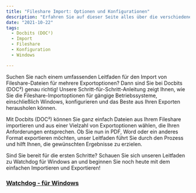 ```yaml
---
title: "Fileshare Import: Optionen und Konfigurationen"
description: "Erfahren Sie auf dieser Seite alles über die verschiedenen Optionen und Konfigurationen für den Import von Dateien über Fileshare auf gängigen Betriebssystemen. Nutzen Sie Docbits (DOC²) für einen reibungslosen Import und Export."
date: "2021-10-22"
tags:
  - Docbits (DOC²)
  - Import
  - Fileshare
  - Konfiguration
  - Windows

---
```


Suchen Sie nach einem umfassenden Leitfaden für den Import von Fileshare-Dateien für mehrere Exportoptionen? Dann sind Sie bei Docbits (DOC²) genau richtig! Unsere Schritt-für-Schritt-Anleitung zeigt Ihnen, wie Sie die Fileshare-Importoptionen für gängige Betriebssysteme, einschließlich Windows, konfigurieren und das Beste aus Ihren Exporten herausholen können.

Mit Docbits (DOC²) können Sie ganz einfach Dateien aus Ihrem Fileshare importieren und aus einer Vielzahl von Exportoptionen wählen, die Ihren Anforderungen entsprechen. Ob Sie nun in PDF, Word oder ein anderes Format exportieren möchten, unser Leitfaden führt Sie durch den Prozess und hilft Ihnen, die gewünschten Ergebnisse zu erzielen.

Sind Sie bereit für die ersten Schritte? Schauen Sie sich unseren Leitfaden zu Watchdog für Windows an und beginnen Sie noch heute mit dem einfachen Importieren und Exportieren!

### [Watchdog - für Windows](/docbits/fileshare/watchdog-windows/)